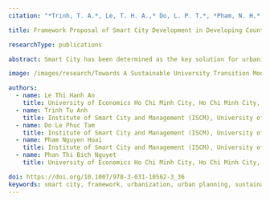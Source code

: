 ```yaml
---
citation: "*Trinh, T. A.*, Le, T. H. A.,* Do, L. P. T.*, *Pham, N. H.*, & Phan, T. B. N. (2022). *Framework Proposal of Smart City Development in Developing Country, A Case Study-Vietnam*. In International Conference on Computational Science and Its Applications (pp. 507-519). Springer, Cham."

title: Framework Proposal of Smart City Development in Developing Country, A Case Study-Vietnam

researchType: publications

abstract: Smart City has been determined as the key solution for urbanization which is considered as the inevitable trend of urban areas. There are many cities aim for the goals to become Smart City, but mostly failed because of different challenges. There is a desire for Smart City strategy of developing countries which having cities that begin to significantly face with the difficulties of urbanization process. This study offered a revolutionary smart city approach and framework for implementation in developing countries considering Vietnam cities as the case studies. Based on the revision for critical factors and journey of Smart City development of successful smart cities globally, the study proposed groups of solutions and framework for building Smart City effectively towards the sustainability in developing countries.

image: /images/research/Towards A Sustainable University Transition Model For Emerging Markets.jpg

authors:
  - name: Le Thi Hanh An
    title: University of Economics Ho Chi Minh City, Ho Chi Minh City, Vietnam
  - name: Trinh Tu Anh
    title: Institute of Smart City and Management (ISCM), University of Economics Ho Chi Minh City, Ho Chi Minh City, Vietnam
  - name: Do Le Phuc Tam
    title: Institute of Smart City and Management (ISCM), University of Economics Ho Chi Minh City, Ho Chi Minh City, Vietnam
  - name: Pham Nguyen Hoai
    title: Institute of Smart City and Management (ISCM), University of Economics Ho Chi Minh City, Ho Chi Minh City, Vietnam
  - name: Phan Thi Bich Nguyet
    title: University of Economics Ho Chi Minh City, Ho Chi Minh City, Vietnam

doi: https://doi.org/10.1007/978-3-031-10562-3_36
keywords: smart city, framework, urbanization, urban planning, sustainable development
---
```

